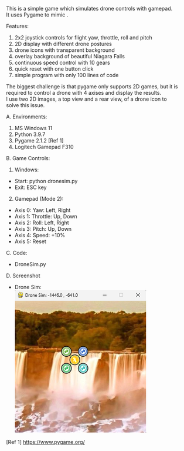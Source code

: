 This is a simple game which simulates drone controls with gamepad.  
It uses Pygame to mimic .  

Features:
1. 2x2 joystick controls for flight yaw, throttle, roll and pitch  
2. 2D display with different drone postures   
3. drone icons with transparent background  
4. overlay background of beautiful Niagara Falls  
5. continuous speed control with 10 gears  
6. quick reset with one button click  
7. simple program with only 100 lines of code  

The biggest challenge is that pygame only supports 2D games, but it is  
required to control a drone with 4 axises and display the results.  
I use two 2D images, a top view and a rear view, of a drone icon to  
solve this issue.   

A. Environments:  
1. MS Windows 11  
2. Python 3.9.7  
3. Pygame 2.1.2 [Ref 1]  
4. Logitech Gamepad F310  

B. Game Controls:

1. Windows:
- Start: python dronesim.py
- Exit: ESC key

2. Gamepad (Mode 2):  
- Axis 0: Yaw: Left, Right  
- Axis 1: Throttle: Up, Down  
- Axis 2: Roll: Left, Right  
- Axis 3: Pitch: Up, Down  
- Axis 4: Speed: +10%  
- Axis 5: Reset

C. Code:  
- DroneSim.py  

D. Screenshot  
- Drone Sim:  
![DroneSit](dronesim.png)  


[Ref 1] https://www.pygame.org/    

